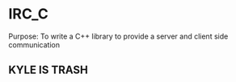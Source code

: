 # IRC_C
Purpose: To write a C++ library to provide a server and client side communication 

## KYLE IS TRASH
